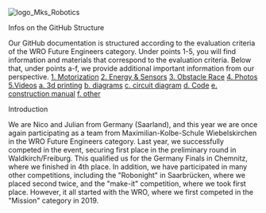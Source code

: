 ![logo_Mks_Robotics](https://github.com/user-attachments/assets/29dc11b5-066c-4d60-894b-bcc02e98c525)

Infos on the GitHub Structure

Our GitHub documentation is structured according to the evaluation criteria of the WRO Future Engineers category. Under points 1-5, you will find information and materials that correspond to the evaluation criteria. Below that, under points a-f, we provide additional important information from our perspective.
[1. Motorization](https://github.com/NickTechMaster/WRO_Future_Engineers_MKS_Robotics_2024_Izmir/tree/main/1.%20Motorization
)
[2. Energy & Sensors](https://github.com/NickTechMaster/WRO_Future_Engineers_MKS_Robotics_2024_Izmir/tree/main/2.%20Energy%20%26%20Sensors
)
[3. Obstacle Race](https://github.com/NickTechMaster/WRO_Future_Engineers_MKS_Robotics_2024_Izmir/tree/main/3.%20Obstacle%20Race%20
)
[4. Photos](https://github.com/NickTechMaster/WRO_Future_Engineers_MKS_Robotics_2024_Izmir/tree/main/4.%20Photos
)
[5.Videos](https://github.com/NickTechMaster/WRO_Future_Engineers_MKS_Robotics_2024_Izmir/tree/main/5.%20Videos
)
[a. 3d printing](https://github.com/NickTechMaster/WRO_Future_Engineers_MKS_Robotics_2024_Izmir/tree/main/a.%203d%20printing
)
[b. diagrams](https://github.com/NickTechMaster/WRO_Future_Engineers_MKS_Robotics_2024_Izmir/tree/main/b.%20diagrams
)
[c. circuit diagram](https://github.com/NickTechMaster/WRO_Future_Engineers_MKS_Robotics_2024_Izmir/tree/main/c.%20circuit%20diagram
)
[d. Code](https://github.com/NickTechMaster/WRO_Future_Engineers_MKS_Robotics_2024_Izmir/tree/main/d.%20Code
)
[e. construction manual](https://github.com/NickTechMaster/WRO_Future_Engineers_MKS_Robotics_2024_Izmir/tree/main/e.%20construction%20manual
)
[f. other](https://github.com/NickTechMaster/WRO_Future_Engineers_MKS_Robotics_2024_Izmir/tree/main/f.%20other
)


Introduction

We are Nico and Julian from Germany (Saarland), and this year we are once again participating as a team from Maximilian-Kolbe-Schule Wiebelskirchen in the WRO Future Engineers category. Last year, we successfully competed in the event, securing first place in the preliminary round in Waldkirch/Freiburg. This qualified us for the Germany Finals in Chemnitz, where we finished in 4th place. In addition, we have participated in many other competitions, including the "Robonight" in Saarbrücken, where we placed second twice, and the "make-it" competition, where we took first place. However, it all started with the WRO, where we first competed in the "Mission" category in 2019.
